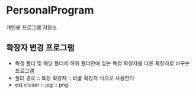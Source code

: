 # PersonalProgram
 개인용 프로그램 저장소
 
## 확장자 변경 프로그램
* 특정 폴더 및 해당 폴더의 하위 폴더안에 있는 특정 확장자를 다른 확장자로 바꾸는 프로그램
* 폴더 경로 :: 특정 확장자 :: 바꿀 확장자 식으로 사용한다
* ex) c:user :: jpg :: png
